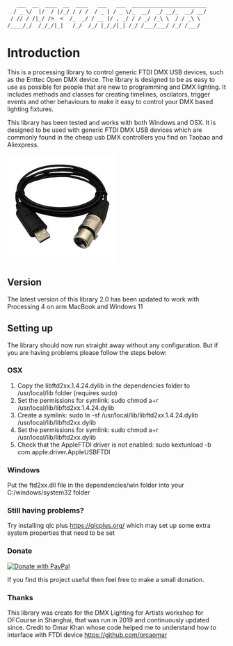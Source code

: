 	   ___  __  ____  __  ____   ___   ___  ________________________
	  / _ \/  |/  / |/_/ / / /  / _ | / _ \/_  __/  _/ __/_  __/ __/
	 / // / /|_/ />  <  /_  _/ / __ |/ , _/ / / _/ /_\ \  / / _\ \  
	/____/_/  /_/_/|_|   /_/  /_/ |_/_/|_| /_/ /___/___/ /_/ /___/  
                                                                
# Introduction
This is a processing library to control generic FTDI DMX USB devices, such as the Enttec Open DMX device. The library is designed to be as easy to use as possible for people 
that are new to programming and DMX lighting. It includes methods and classes for creating timelines, oscilators, trigger events and other behaviours to make it easy to control 
your DMX based lighting fixtures.

This library has been tested and works with both Windows and OSX. It is designed to be used with generic FTDI DMX USB devices which are commonly found in the cheap usb DMX 
controllers you find on Taobao and Aliexpress. 

![USB DMX Device](https://github.com/jaysonh/Dmx4Artists/blob/main/assets/images/usb-dmx.jpg)

## Version
The latest version of this library 2.0 has been updated to work with Processing 4 on arm MacBook and Windows 11

## Setting up

The library should now run straight away without any configuration. But if you are having problems please follow the steps below:

### OSX
1. Copy the libftd2xx.1.4.24.dylib in the dependencies folder to /usr/local/lib folder (requires sudo)
2. Set the permissions for symlink: sudo chmod a+r /usr/local/lib/libftd2xx.1.4.24.dylib
3. Create a symlink: sudo ln -sf /usr/local/lib/libftd2xx.1.4.24.dylib /usr/local/lib/libftd2xx.dylib
4. Set the permissions for symlink: sudo chmod a+r /usr/local/lib/libftd2xx.dylib
5. Check that the AppleFTDI driver is not enabled: sudo kextunload -b com.apple.driver.AppleUSBFTDI

### Windows

Put the ftd2xx.dll file in the dependencies/win folder into your C:/windows/system32 folder

### Still having problems?

Try installing qlc plus https://qlcplus.org/ which may set up some extra system properties that need to be set

### Donate

[![Donate with PayPal](https://raw.githubusercontent.com/stefan-niedermann/paypal-donate-button/master/paypal-donate-button.png)](https://www.paypal.com/cgi-bin/webscr?cmd=_s-xclick&hosted_button_id=SW3V3XNHNU9ME)

If you find this project useful then feel free to make a small donation.

### Thanks

This library was create for the DMX Lighting for Artists workshop for OFCourse in Shanghai, that was run in 2019 and continuously updated since. Credit to Omar Khan whose code helped me to understand how to interface with FTDI device https://github.com/orcaomar